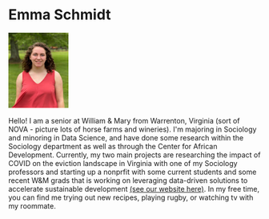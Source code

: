# Emma Schmidt


<img src="https://github.com/emma-schmidt/DATA310/blob/main/Image%20from%20iOS.jpg" width="120" height="150">

Hello! I am a senior at William & Mary from Warrenton, Virginia (sort of NOVA - picture lots of horse farms and wineries). I'm majoring in Sociology and minoring in Data Science, and have done some research within the Sociology department as well as through the Center for African Development. Currently, my two main projects are researching the impact of COVID on the eviction landscape in Virginia with one of my Sociology professors and starting up a nonprfit with some current students and some recent W&M grads that is working on leveraging data-driven solutions to accelerate sustainable development [(see our website here)](https://dssdglobal.org). In my free time, you can find me trying out new recipes, playing rugby, or watching tv with my roommate. 
